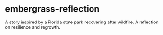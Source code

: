 # embergrass-reflection
A story inspired by a Florida state park recovering after wildfire. A reflection on resilience and regrowth.

